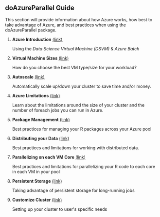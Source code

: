 ## doAzureParallel Guide 
This section will provide information about how Azure works, how best to take advantage of Azure, and best practices when using the doAzureParallel package.

1. **Azure Introduction** [(link)](./00-azure-introduction.md)

   Using the *Data Science Virtual Machine (DSVM)* & *Azure Batch* 

2. **Virtual Machine Sizes** [(link)](./10-vm-sizes.md)

   How do you choose the best VM type/size for your workload?

3. **Autoscale** [(link)](./11-autoscale.md)

   Automatically scale up/down your cluster to save time and/or money.

4. **Azure Limitations** [(link)](./12-quota-limitations.md)

   Learn about the limitations around the size of your cluster and the number of foreach jobs you can run in Azure.
   
4. **Package Management** [(link)](./20-package-management.md)

   Best practices for managing your R packages across your Azure pool 
   
5. **Distributing your Data** [(link)](./21-distributing-data.md)

   Best practices and limitations for working with distributed data.
   
6. **Parallelizing on each VM Core** [(link)](./22-parallelizing-cores.md)

   Best practices and limitations for parallelizing your R code to each core in each VM in your pool 

7. **Persistent Storage** [(link)](./23-persistent-storage.md)

   Taking advantage of persistent storage for long-running jobs

8. **Customize Cluster** [(link)](./30-customize-cluster.md)

   Setting up your cluster to user's specific needs
